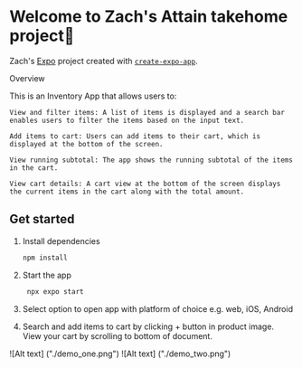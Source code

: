 # Welcome to Zach's Attain takehome project👋

Zach's [Expo](https://expo.dev) project created with [`create-expo-app`](https://www.npmjs.com/package/create-expo-app).

Overview

This is an Inventory App that allows users to:

    View and filter items: A list of items is displayed and a search bar enables users to filter the items based on the input text.

    Add items to cart: Users can add items to their cart, which is displayed at the bottom of the screen.

    View running subtotal: The app shows the running subtotal of the items in the cart.

    View cart details: A cart view at the bottom of the screen displays the current items in the cart along with the total amount.

## Get started

1. Install dependencies

   ```bash
   npm install
   ```

2. Start the app

   ```bash
    npx expo start
   ```
3. Select option to open app with platform of choice e.g. web, iOS, Android

4. Search and add items to cart by clicking + button in product image. View your cart by scrolling to bottom of document.  

![Alt text] ("./demo_one.png")
![Alt text] ("./demo_two.png")